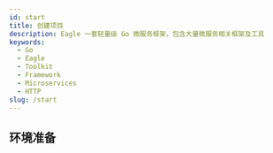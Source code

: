 ```yaml
---
id: start
title: 创建项目
description: Eagle 一套轻量级 Go 微服务框架，包含大量微服务相关框架及工具
keywords:
  - Go 
  - Eagle
  - Toolkit
  - Framework
  - Microservices
  - HTTP
slug: /start
---
```


## 环境准备